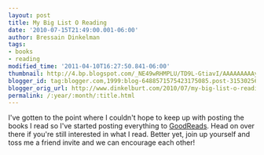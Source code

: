 ```yaml
---
layout: post
title: My Big List O Reading
date: '2010-07-15T21:49:00.001-06:00'
author: Bressain Dinkelman
tags:
- books
- reading
modified_time: '2011-04-10T16:27:50.841-06:00'
thumbnail: http://4.bp.blogspot.com/_NE49wRHMPLU/TD9L-GtiavI/AAAAAAAAAys/lPIL5gLTPxk/s72-c/codeComplete.jpg
blogger_id: tag:blogger.com,1999:blog-6488571575423175085.post-3153025686250644038
blogger_orig_url: http://www.dinkelburt.com/2010/07/my-big-list-o-reading.html
permalink: /:year/:month/:title.html
---
```

I've gotten to the point where I couldn't hope to keep up with posting the books I read so I've started posting everything to [GoodReads](https://www.goodreads.com/user/show/31273724-bressain-dinkelman). Head on over there if you're still interested in what I read. Better yet, join up yourself and toss me a friend invite and we can encourage each other!
<!--more-->
